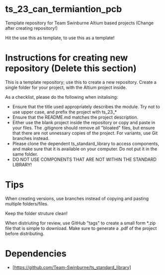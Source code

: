 # ts_23_can_termiantion_pcb
Template repository for Team Swinburne Altium based projects (Change after creating repository!)

Hit the use this as template, to use this as a template!

# Instructions for creating new repository (Delete this section)
This is a template repository; use this to create a new repository. Create a single folder for your project, with the Altium project inside.

As a checklist, please do the following when initalising:
- Ensure that the title used appropriately describes the module. Try not to use upper case, and prefix the project with ts_23_*
- Ensure that the README.md matches the project description.
- Either use the blank project inside the repository or copy and paste in your files. The .gitignore should remove all "bloated" files, but ensure that there are not unnessary copies of the project. For variants, use Git branches instead.
- Please clone the dependent ts_standard_library to access components, and make sure that it is available on your computer. Do not put it in the same folder.
- DO NOT USE COMPONENTS THAT ARE NOT WITHIN THE STANDARD LIBRARY!

# Tips
When creating versions, use branches instead of copying and pasting multiple folders/files.

Keep the folder struture clean!

When distriuting for review, use GitHub "tags" to create a small form *.zip file that is simple to download. Make sure to generate a .pdf of the project before distributing.

# Dependencies
- [https://github.com/Team-Swinburne/ts_standard_library]
